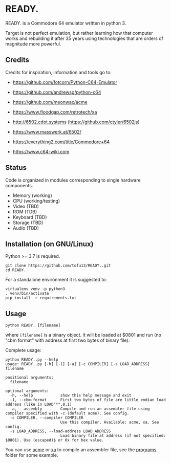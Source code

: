 # READY.
READY. is a Commodore 64 emulator written in python 3.

Target is not perfect emulation, but rather learning how that computer works and rebuilding it after 35 years using technologies that are orders of magnitude more powerful.

## Credits
Credits for inspiration, information and tools go to:
- https://github.com/fotcorn/Python-C64-Emulator
- https://github.com/andrewsg/python-c64
- https://github.com/meonwax/acme
- https://www.floodgap.com/retrotech/xa

- http://6502.cdot.systems (https://github.com/ctyler/6502js)
- https://www.masswerk.at/6502/
- https://everything2.com/title/Commodore+64
- https://www.c64-wiki.com

## Status
Code is organized in modules corresponding to single hardware components.

- Memory (working)
- CPU (working/testing)
- Video (TBD)
- ROM (TDB)
- Keyboard (TBD)
- Storage (TBD)
- Audio (TBD)

## Installation (on GNU/Linux)
Python >= 3.7 is required.

```
git clone https://github.com/tofu13/READY..git
cd READY.
```

For a standalone environment it is suggested to: 
```
virtualenv venv -p python3
. venv/bin/activate
pip install -r requirements.txt
```

## Usage
```python READY. [filename]```

where ```[filename]``` is a binary object. It will be loaded at $0801 and run (no "cbm format" with address at first two bytes of binary file).

Complete usage:
```
python READY..py --help
usage: READY..py [-h] [-1] [-a] [-c COMPILER] [-s LOAD_ADDRESS] filename

positional arguments:
  filename

optional arguments:
  -h, --help            show this help message and exit
  -1, --cbm-format      First two bytes of file are little endian load address (like in LOAD"*",8,1)
  -a, --assembly        Compile and run an assembler file using compiler specified with -c (default acme). See config.
  -c COMPILER, --compiler COMPILER
                        Use this compiler. Available: acme, xa. See config.
  -s LOAD_ADDRESS, --load-address LOAD_ADDRESS
                        Load binary file at address (if not specified: $0801). Use (escaped)$ or 0x for hex value.
```

You can use [acme](https://github.com/meonwax/acme) or [xa](https://www.floodgap.com/retrotech/xa) to compile an assembler file, see the [programs](https://github.com/tofu13/READY./tree/master/programs) folder for some example.
